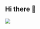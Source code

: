 ## Hi there 👋

<p>
<!-- https://github.com/tandpfun/skill-icons -->
<img align="center" src="https://skillicons.dev/icons?i=python,golang,c,mysql,vue,latex&theme=dark" />
</p>

<!--
**TrisenYu/TrisenYu** is a ✨ _special_ ✨ repository because its `README.md` (this file) appears on your GitHub profile.

Here are some ideas to get you started:

- 🔭 I’m currently working on ...
- 🌱 I’m currently learning ...
- 👯 I’m looking to collaborate on ...
- 🤔 I’m looking for help with ...
- 💬 Ask me about ...
- 📫 How to reach me: ...
- 😄 Pronouns: ...
- ⚡ Fun fact: ...
-->
